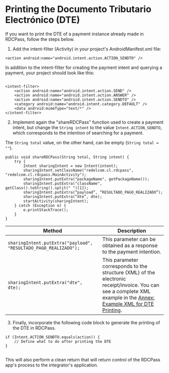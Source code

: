 # Printing the Documento Tributario Electrónico (DTE)

If you want to print the DTE of a payment instance already made in RDCPass, follow the steps below.

1. Add the intent-filter (Activity) in your project's AndroidManifest.xml file: 

 `<action android:name="android.intent.action.ACTION_SENDTO" />`

 In addition to the intent-filter for creating the payment intent and querying a payment, your project should look like this:

```android

<intent-filter> 
	<action android:name="android.intent.action.SEND" /> 
	<action android:name="android.intent.action.ANSWER" /> 
    <action android:name="android.intent.action.SENDTO" />
	<category android:name="android.intent.category.DEFAULT" /> 
	<data android:mimeType="text/*" /> 
</intent-filter>

```

2. Implement again the "shareRDCPass" function used to create a payment intent, but change the `String intent` to the value `Intent.ACTION_SENDTO`, which corresponds to the intention of searching for a payment. 

The `String total` value, on the other hand, can be empty (`String total = ""`).

```android
public void shareRDCPass(String total, String intent) { 
 	try { 
 		Intent sharingIntent = new Intent(intent); 
		sharingIntent.setClassName("redelcom.cl.rdcpass", "redelcom.cl.rdcpass.MainActivity"); 
		sharingIntent.putExtra("packageName", getPackageName()); 
		sharingIntent.putExtra("className", getClass().toString().split(" ")[1]);  
		sharingIntent.putExtra(“payload”, “RESULTADO_PAGO_REALIZADO”); 
		sharingIntent.putExtra(“dte”, dte); 
		startActivity(sharingIntent); 
	} catch (Exception e) { 
 		e.printStackTrace(); 
 	} 
} 

```

| Method  | Description |
|---|---|
| `sharingIntent.putExtra("payload", "RESULTADO_PAGO_REALIZADO");` | This parameter can be obtained as a response to the payment intention. |
| `sharingIntent.putExtra("dte", dte);` | This parameter corresponds to the structure (XML) of the electronic receipt/invoice. You can see a complete XML example in the [Annex: Example XML for DTE Printing](/developers/en/docs/redelcom/additional-content/print-example). |

3. Finally, incorporate the following code block to generate the printing of the DTE in RDCPass. 

```android
if (Intent.ACTION_SENDTO.equals(action)) { 
 	// Define what to do after printing the DTE 
}
 

```


This will also perform a clean return that will return control of the RDCPass app's process to the integrator's application.

